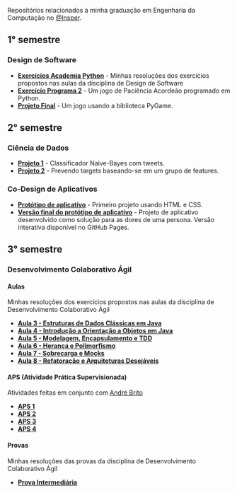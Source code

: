 Repositórios relacionados à minha graduação em Engenharia da Computação no [@Insper](https://github.com/insper).

## 1° semestre

### Design de Software

- **[Exercícios Academia Python](https://github.com/ArthurCisotto/insper.dessoft)** - Minhas resoluções dos exercícios propostos nas aulas da disciplina de Design de Software 
- **[Exercício Programa 2](https://github.com/ArthurCisotto/EP-2-solitaire-accordion)** - Um jogo de Paciência Acordeão programado em Python.
- **[Projeto Final](https://github.com/andrebrito16/sergios-adventure)** - Um jogo usando a biblioteca PyGame.

## 2° semestre

### Ciência de Dados
- **[Projeto 1](https://github.com/ArthurCisotto/P1_CDados)** - Classificador Naive-Bayes com tweets.
- **[Projeto 2](https://github.com/ArthurCisotto/P2_CDados)** - Prevendo targets baseando-se em um grupo de features.

### Co-Design de Aplicativos
- **[Protótipo de aplicativo](https://github.com/andrebrito16/Codes2021.2-G3)** - Primeiro projeto usando HTML e CSS.
- **[Versão final do protótipo de aplicativo](https://github.com/andrebrito16/projeto-final-codes)** - Projeto de aplicativo desenvolvido como solução para as dores de uma persona. Versão interativa disponível no GitHub Pages.

## 3° semestre

### Desenvolvimento Colaborativo Ágil
#### Aulas
 Minhas resoluções dos exercícios propostos nas aulas da disciplina de Desenvolvimento Colaborativo Ágil
- **[Aula 3 - Estruturas de Dados Clássicas em Java](https://github.com/ArthurCisotto/desagil-aula3-arthur-cisotto)**
- **[Aula 4 - Introdução a Orientação a Objetos em Java](https://github.com/ArthurCisotto/desagil-aula4-arthur-cisotto)**
- **[Aula 5 - Modelagem, Encapsulamento e TDD](https://github.com/ArthurCisotto/desagil-aula5-arthur-cisotto)**
- **[Aula 6 - Herança e Polimorfismo](https://github.com/ArthurCisotto/desagil-aula6-arthur-cisotto)**
- **[Aula 7 - Sobrecarga e Mocks](https://github.com/ArthurCisotto/desagil-aula7-arthur-cisotto)**
- **[Aula 8 - Refatoração e Arquiteturas Desejáveis](https://github.com/ArthurCisotto/desagil-aula8-arthur-cisotto)**
  
#### APS (Atividade Prática Supervisionada)
Atividades feitas em conjunto com [André Brito](https://github.com/andrebrito16)
- **[APS 1](https://github.com/ArthurCisotto/desagil-aps1)**
- **[APS 2](https://github.com/ArthurCisotto/desagil-aps2)**
- **[APS 3](https://github.com/ArthurCisotto/desagil-aps3)**
- **[APS 4](https://github.com/ArthurCisotto/desagil-aps4)**
  
#### Provas
Minhas resoluções das provas da disciplina de Desenvolvimento Colaborativo Ágil
- **[Prova Intermediária](https://github.com/ArthurCisotto/desagil-pi)**

